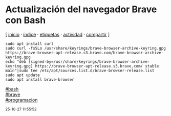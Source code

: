 # Actualización del navegador Brave con Bash
[ [inicio](https://github.com/jucardus/jucardus.github.io/blob/main/index.md) · [índice](https://github.com/jucardus/jucardus.github.io/blob/main/indice.md) · [etiquetas](https://github.com/jucardus/jucardus.github.io/blob/main/etiquetas.md) · [actividad](https://github.com/jucardus/jucardus.github.io/blob/main/actividad.md) · [compartir](https://x.com/intent/tweet?text=Actualizaci%C3%B3n+del+navegador+Brave+con+Bash+%E2%80%94+Bash%2C+Programaci%C3%B3n%2C+Brave%0A%0A%E2%86%92+https%3A%2F%2Fgithub.com%2Fjucardus%2Fjucardus.github.io%2Fblob%2Fmain%2Fa%2Fc%2Ft%2Factualizacion-del-navegador-brave-con-bash.md%0A%0A%23bash_jucardus%0A%23brave_jucardus%0A%23programacion_jucardus) ]

```
sudo apt install curl
sudo curl -fsSLo /usr/share/keyrings/brave-browser-archive-keyring.gpg https://brave-browser-apt-release.s3.brave.com/brave-browser-archive-keyring.gpg
echo "deb [signed-by=/usr/share/keyrings/brave-browser-archive-keyring.gpg] https://brave-browser-apt-release.s3.brave.com/ stable main"|sudo tee /etc/apt/sources.list.d/brave-browser-release.list
sudo apt update
sudo apt install brave-browser
```

[#bash](https://github.com/jucardus/jucardus.github.io/blob/main/b/a/bash.md)  
[#brave](https://github.com/jucardus/jucardus.github.io/blob/main/b/r/brave.md)  
[#programacion](https://github.com/jucardus/jucardus.github.io/blob/main/p/r/programacion.md)

<sup>25-10-27 11:55:52</sup>
